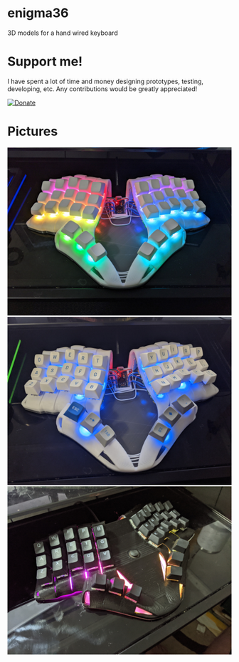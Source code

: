 # enigma36
3D models for a hand wired keyboard

# Support me!

I have spent a lot of time and money designing prototypes, testing, developing, etc. Any contributions would be greatly appreciated!

[![Donate](https://img.shields.io/badge/Donate-PayPal-green.svg)](https://www.paypal.com/donate?business=N8D4SUZED96F6&no_recurring=0&item_name=Fund+my+open+source+keyboard+designs%21&currency_code=USD)

# Pictures

![Second build 1](v1/images/open-1.jpg)
![Second build 2](v1/images/open-2.jpg)
![First build](v1/images/PXL_20210518_204850979.jpg)
